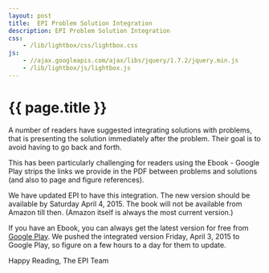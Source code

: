```yaml
---
layout: post
title:  EPI Problem Solution Integration
description: EPI Problem Solution Integration
css:
    - /lib/lightbox/css/lightbox.css
js:
    - //ajax.googleapis.com/ajax/libs/jquery/1.7.2/jquery.min.js
    - /lib/lightbox/js/lightbox.js
---
```


{{ page.title }}
================

A number of readers have suggested integrating solutions with problems, that is presenting
the solution immediately after the problem. Their goal is to avoid having to go back
and forth.

This has been particularly challenging for readers using the Ebook - Google Play strips
the links we provide in the PDF between problems and solutions (and also to page and figure references).

We have updated EPI to have this integration. The new version should be available by Saturday April 4, 2015.
The book will not be available from Amazon till then. (Amazon itself is always the most current version.)

If you have an Ebook, you can always get the latest version for free from <a href="https://play.google.com/store/books/details/Adnan_Aziz_Elements_of_Programming_Interviews?id=y6FLBQAAQBAJ">Google Play</a>. We pushed the integrated version 
Friday, April 3, 2015 to Google Play, so figure on a few hours to a day for them to update.

Happy Reading,
The EPI Team
